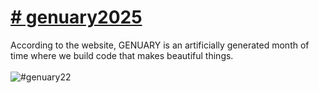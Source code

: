 # [# genuary2025](https://genuary.art/)</br>
According to the website, GENUARY is an artificially generated month of time where we build code that makes beautiful things.</br></br>
![#genuary22](https://github.com/user-attachments/assets/574a6327-5e36-4dbf-8805-b20d9af6105d)
